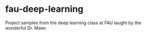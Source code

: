 # fau-deep-learning
Project samples from the deep learning class at FAU taught by the wonderful Dr. Maier.
